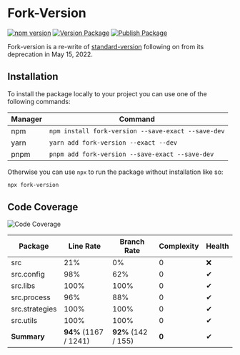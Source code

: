 # Fork-Version

[![npm version](https://badge.fury.io/js/fork-version.svg)](https://www.npmjs.com/package/fork-version)
[![Version Package](https://github.com/eglavin/fork-version/actions/workflows/version.yml/badge.svg)](https://github.com/eglavin/fork-version/actions/workflows/version.yml)
[![Publish Package](https://github.com/eglavin/fork-version/actions/workflows/release.yml/badge.svg)](https://github.com/eglavin/fork-version/actions/workflows/release.yml)

Fork-version is a re-write of [standard-version](https://github.com/conventional-changelog/standard-version) following on from its deprecation in May 15, 2022.

## Installation

To install the package locally to your project you can use one of the following commands:

| Manager | Command                                            |
| ------- | -------------------------------------------------- |
| npm     | `npm install fork-version --save-exact --save-dev` |
| yarn    | `yarn add fork-version --exact --dev`              |
| pnpm    | `pnpm add fork-version --save-exact --save-dev`    |

Otherwise you can use `npx` to run the package without installation like so:

```bash
npx fork-version
```

## Code Coverage

<!-- Code Coverage Table Start -->

![Code Coverage](https://img.shields.io/badge/Code%20Coverage-94%25-success?style=flat)

| Package        | Line Rate             | Branch Rate         | Complexity | Health |
| -------------- | --------------------- | ------------------- | ---------- | ------ |
| src            | 21%                   | 0%                  | 0          | ❌     |
| src.config     | 98%                   | 62%                 | 0          | ✔     |
| src.libs       | 100%                  | 100%                | 0          | ✔     |
| src.process    | 96%                   | 88%                 | 0          | ✔     |
| src.strategies | 100%                  | 100%                | 0          | ✔     |
| src.utils      | 100%                  | 100%                | 0          | ✔     |
| **Summary**    | **94%** (1167 / 1241) | **92%** (142 / 155) | **0**      | ✔     |

<!-- Code Coverage Table End -->

